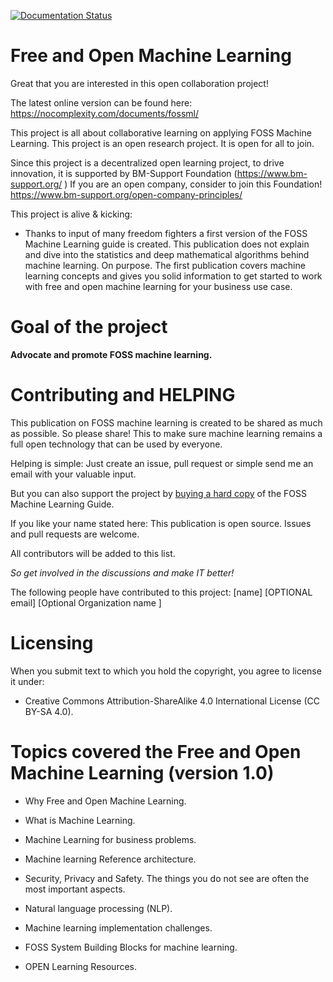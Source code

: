 [![Documentation Status](http://readthedocs.org/projects/freeandopenmachinelearning/badge/?version=latest)](http://freeandopenmachinelearning.readthedocs.io/en/latest/?badge=latest)

                
# Free and Open Machine Learning

Great that you are interested in this open collaboration project!

The latest online version can be found here: https://nocomplexity.com/documents/fossml/

This project is all about collaborative learning on applying FOSS Machine Learning.
This project is an open research project. It is open for all to join.

Since this project is a decentralized open learning project, to drive innovation, it is supported by BM-Support Foundation (https://www.bm-support.org/ ) If you are an open company, consider to join this Foundation! https://www.bm-support.org/open-company-principles/ 

This project is alive & kicking:
* Thanks to input of many freedom fighters a first version of the FOSS Machine Learning guide is created. This publication does not explain and dive into the statistics and deep mathematical algorithms behind machine learning. On purpose. The first publication covers machine learning concepts and gives you solid information to get started to work with free and open machine learning for your business use case.


# Goal of the project

**Advocate and promote FOSS machine learning.**


# Contributing and HELPING

This publication on FOSS machine learning is created to be shared as much as possible. So please share! This to make sure machine learning remains a full open technology that can be used by everyone. 

Helping is simple: Just create an issue, pull request or simple send me an email with your valuable input.

But you can also support the project by [buying a hard copy](https://www.amazon.de/Free-Machine-Learning-Maikel-Mardjan/dp/B0863S9LQ5/ref=sr_1_4?__mk_de_DE=%C3%85M%C3%85%C5%BD%C3%95%C3%91&dchild=1&keywords=Free+and+open+machine+learning&qid=1585228714&s=books-intl-de&sr=1-4) of the FOSS Machine Learning Guide. 

If you like your name stated here: This publication is open source. Issues and pull requests are welcome.

All contributors will be added to this list. 

*So get involved in the discussions and make IT better!*

The following people have contributed to this project:
 [name] [OPTIONAL email] [Optional Organization name ]


# Licensing

When you submit text to which you hold the copyright, you agree to license it under:
* Creative Commons Attribution-ShareAlike 4.0 International License (CC BY-SA 4.0).


# Topics covered the Free and Open Machine Learning (version 1.0)

* Why Free and Open Machine Learning. 

* What is Machine Learning. 

* Machine Learning for business problems. 

* Machine learning Reference architecture.

* Security, Privacy and Safety. The things you do not see are often the most important aspects. 

* Natural language processing (NLP). 

* Machine learning implementation challenges. 

* FOSS System Building Blocks for machine learning.

* OPEN Learning Resources. 

